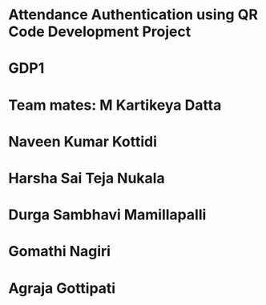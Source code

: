 # Attendance Authentication using QR Code Development Project
# GDP1

# Team mates: M Kartikeya Datta
#             Naveen Kumar Kottidi
#             Harsha Sai Teja Nukala
#             Durga Sambhavi Mamillapalli
#             Gomathi Nagiri
#             Agraja Gottipati
